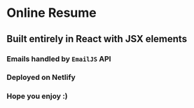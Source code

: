 # Online Resume

## Built entirely in React with JSX elements

### Emails handled by `EmailJS` API

### Deployed on Netlify

### Hope you enjoy :)


